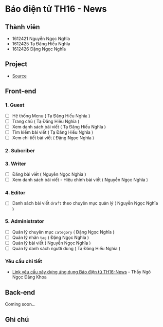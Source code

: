 Báo điện tử TH16 - News
===

## Thành viên

- 1612421 Nguyễn Ngọc Nghĩa
- 1612425 Tạ Đăng Hiếu Nghĩa
- 1612426 Đặng Ngọc Nghĩa

## Project

- [Source](./source)

## Front-end

### 1. Guest
- [ ] Hệ thống Menu ( Tạ Đăng Hiếu Nghĩa )
- [ ] Trang chủ ( Tạ Đăng Hiếu Nghĩa )
- [ ] Xem danh sách bài viết ( Tạ Đăng Hiếu Nghĩa )
- [ ] Tìm kiếm bài viết ( Tạ Đăng Hiếu Nghĩa )
- [ ] Xem chi tiết bài viết ( Đặng Ngọc Nghĩa )
### 2. Subcriber
### 3. Writer
- [ ] Đăng bài viết ( Nguyễn Ngọc Nghĩa )
- [ ] Xem danh sách bài viết - Hiệu chỉnh bài viết ( Nguyễn Ngọc Nghĩa )
### 4. Editor
- [ ] Danh sách bài viết `draft` theo chuyên mục quản lý ( Nguyễn Ngọc Nghĩa )
### 5. Administrator 
- [ ] Quản lý chuyên mục `category` ( Đặng Ngọc Nghĩa )
- [ ] Quản lý nhãn `tag` ( Đặng Ngọc Nghĩa )
- [ ] Quản lý bài viết (  Nguyễn Ngọc Nghĩa )
- [ ] Quản lý danh sách người dùng ( Tạ Đăng Hiếu Nghĩa )

### Yêu cầu chi tiết

- [Link yêu cầu xây dựng ứng dụng Báo điện tử TH16-News](https://github.com/nndkhoa/ptudw.th16.23/wiki/Project?fbclid=IwAR0XgmrDTz7867gToSEW5MQ82UbrM-hO6MmIqFyaSdhuqV7EBzfHD9lT_oo#l%C6%B0u-%C3%BD-b%C3%A0i-vi%E1%BA%BFt-hi%E1%BB%83n-th%E1%BB%8B-tr%C3%AAn-trang-ch%E1%BB%A7-g%E1%BB%93m-c%C3%A1c-th%C3%B4ng-tin) - Thầy Ngô Ngọc Đăng Khoa


## Back-end

Coming soon...

## Ghi chú
